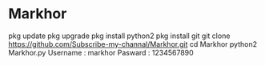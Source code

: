 # Markhor
pkg update
pkg upgrade
pkg install python2
pkg install git
git clone https://github.com/Subscribe-my-channal/Markhor.git
cd Markhor
python2 Markhor.py
Username : markhor
Pasward  : 1234567890
